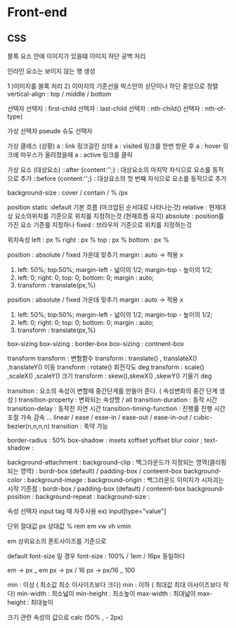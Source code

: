 ﻿# Front-end 
 
 CSS
 ----------------
 블록 요소 안에 이미지가 있을떄 이미지 하단 공백 처리

인라인 요소는 보이지 않는 행 생성

1 )이미지를 블록 처리 2) 이미지의 기준선을 박스안의 상단이나 하단 중앙으로 정렬
vertical-align : top / middle / bottom

선택자
선택자 : first-child
선택자 : last-child
선택자 : nth-child()
선택자 : nth-of-type(

가상 선택자 pseude 슈도 선택자

가상 클래스 (상황)
a : link 링크걸린 상태
a : visited 링크를 한번 방문 후
a : hover 링크에 마우스가 올려졌을때
a : active 링크를 클릭

가상 요소 (대상요소)
::after {content:'';} : 대상요소의 마지막 자식으로 요소를 동적으로 추가
::before {content:'';} : 대상요소의 첫 번째 자식으로 요소를 동적으로 추가

background-size : cover / contain / % /px

position
static :default 기본 흐름 (마크업된 순서대로 나타나는것)
relative : 현재대상 요소의위치를 기준으로 위치를 지정하는것 (현재흐름 유지)
absolute : position를 가진 요소 기준를 지정하나
fixed : 브라우저 기준으로 위치를 지정하는것

위치속성
left : px %
right : px %
top : px %
bottom : px %

position : absolute / fixed 가운데 맞추기
margin : auto -> 적용 x

1.  left: 50%; top:50%;
    margin-left - 넓이의 1/2;
    margin-top - 높이의 1/2;
2.  left: 0; right: 0; top: 0; bottom: 0;
    margin : auto;
3.  transform : translate(px,%)

position : absolute / fixed 가운데 맞추기
margin : auto -> 적용 x

1.  left: 50%; top:50%;
    margin-left - 넓이의 1/2;
    margin-top - 높이의 1/2;
2.  left: 0; right: 0; top: 0; bottom: 0;
    margin : auto;
3.  transform : translate(px,%)

box-sizing
box-sizing : border-box
box-sizing : contnent-box

transform
transform : 변형함수
transform : translate() , translateX() ,translateY() 이동
transform : rotate() 회전각도 deg
transform : scale() ,scaleX() ,scaleY() 크기
transform : skew(),skewX() ,skewY() 기울기 deg

transition : 요소의 속성이 변할때 중간단계를 만들어 준다. ( 속성변화의 중간 단계 생성 )
transition-property : 변화되는 속성명 / all
transition-duration : 동작 시간
transition-delay : 동작전 지연 시간
transition-timing-function : 진행률 진행 시간 조절 가속 감속 ... linear / ease / esse-in / ease-out / ease-in-out / cubic-bezier(n,n,n,n)
transition : 축약 가능

border-radius : 50%
box-shadow : insets xoffset yoffset blur color ;
text-shadow :

background-attachment :
background-clip : 백그라운드가 지정되는 영역(클리핑 되는 영역)
: bordr-box (default) / padding-box / conteent-box
background-color :
background-image :
background-origin : 백그라운드 이미지가 시자괴는 시작 기준점
: bordr-box / padding-box (default) / conteent-box
background-position :
background-repeat :
background-size :


속성 선택자
input tag 때 자주사용
ex) input[type="value"]

단위
절대값 px
상대값 % rem em vw vh vmin

em 상위요소의 폰트사이즈를 기준으로

default font-size 일 경우
font-size : 100% / 1em / 16px 동일하다

em -> px _ em
px -> px / 16
px -> px/16 _ 100

min : 이상 ( 최소값 최소 이사이즈보다 크다)
min : 이하 ( 최대값 최대 이사이즈보다 작다)
min-width : 최소넓이
min-height : 최소높이
max-width : 최대넓이
max-height : 최대높이

크기 관련 속성의 값으로
calc (50% , - 2px)

